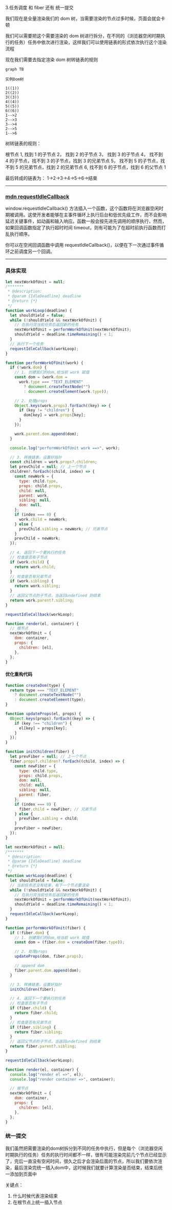 <!--
 * @Author: hy
 * @Date: 2024-01-18 13:03:02
 * @LastEditors: hy
 * @Description:
 * @LastEditTime: 2024-01-19 20:01:06
 * @FilePath: /mini-react/docs/3.任务调度和fiber还有统一提交.md
 * Copyright 2024 hy, All Rights Reserved.
-->

3.任务调度 和 fiber 还有 统一提交

我们现在是全量渲染我们的 dom 树，当需要渲染的节点过多时候，页面会就会卡顿

我们可以需要把这个需要渲染的 dom 树进行拆分，在不同的（浏览器空闲时期执行的任务）任务中依次进行渲染，这样我们可以使用链表的形式依次执行这个渲染流程

现在我们需要去指定渲染 dom 树转链表的规则

```mermaid
graph TB

实例Dom树

1((1))
2((2))
3((3))
4((4))
5((5))
6((6))
1-->2
2-->3
3-->4
2-->5
1-->6

```

树转链表的规则：

根节点 1,
找到 1 的子节点 2，
找到 2 的子节点 3，
找到 3 的子节点 4，
找不到 4 的子节点，找不到 3 的子节点，找到 3 的兄弟节点 5，
找不到 5 的子节点，找不到 5 的兄弟节点，找到 2 的兄弟节点 6,
找不到 6 的子节点，找到 6 的父节点 1

最后转成的链表为：
1->2->3->4->5->6->结束

---

### [mdn requestIdleCallback](https://developer.mozilla.org/zh-CN/docs/Web/API/Window/requestIdleCallback)

window.requestIdleCallback() 方法插入一个函数，这个函数将在浏览器空闲时期被调用。这使开发者能够在主事件循环上执行后台和低优先级工作，而不会影响延迟关键事件，如动画和输入响应。函数一般会按先进先调用的顺序执行，然而，如果回调函数指定了执行超时时间 timeout，则有可能为了在超时前执行函数而打乱执行顺序。

你可以在空闲回调函数中调用 requestIdleCallback()，以便在下一次通过事件循环之前调度另一个回调。

---

### 具体实现

```javascript
let nextWorkOfUnit = null;
/*******
 * @description:
 * @param {IdleDeadline} deadline
 * @return {*}
 */
function workLoop(deadline) {
  let shouldYield = false;
  while (!shouldYield && nextWorkOfUnit) {
    // 在执行完当前任务后返回新的任务
    nextWorkOfUnit = performWorkOfUnit(nextWorkOfUnit);
    shouldYield = deadline.timeRemaining() < 1;
  }
  // 执行下一个任务
  requestIdleCallback(workLoop);
}

function performWorkOfUnit(work) {
  if (!work.dom) {
    // 1. 创建我们的dom,给当前 work 赋值
    const dom = (work.dom =
      work.type === "TEXT_ELEMENT"
        ? document.createTextNode("")
        : document.createElement(work.type));

    // 2. 处理props
    Object.keys(work.props).forEach((key) => {
      if (key != "children") {
        dom[key] = work.props[key];
      }
    });

    work.parent.dom.append(dom);
  }

  console.log("performWorkOfUnit work ==>", work);

  // 3. 转换链表，设置好指针
  const children = work.props?.children;
  let prevChild = null; // 上一个节点
  children?.forEach((child, index) => {
    const newWork = {
      type: child.type,
      props: child.props,
      child: null,
      parent: work,
      sibling: null,
      dom: null,
    };
    if (index === 0) {
      work.child = newWork;
    } else {
      prevChild.sibling = newWork; // 兄弟节点
    }
    prevChild = newWork;
  });

  // 4. 返回下一个要执行的任务
  // 检查是否有子节点
  if (work.child) {
    return work.child;
  }
  // 检查是否有兄弟节点
  if (work.sibling) {
    return work.sibling;
  }
  // 返回父节点的子节点，当返回undefined 则结束
  return work.parent?.sibling;
}

requestIdleCallback(workLoop);

function render(el, container) {
  // 根节点
  nextWorkOfUnit = {
    dom: container,
    props: {
      children: [el],
    },
  };
}
```

#### 优化重构代码

```javascript
function createDom(type) {
  return type === "TEXT_ELEMENT"
    ? document.createTextNode("")
    : document.createElement(type);
}

function updateProps(el, props) {
  Object.keys(props).forEach((key) => {
    if (key !== "children") {
      el[key] = props[key];
    }
  });
}

function initChildren(fiber) {
  let prevFiber = null; // 上一个节点
  fiber.props?.children?.forEach((child, index) => {
    const newFiber = {
      type: child.type,
      props: child.props,
      dom: null,
      child: null,
      sibling: null,
      parent: fiber,
    };
    if (index === 0) {
      fiber.child = newFiber; // 兄弟节点
    } else {
      prevFiber.sibling = child;
    }
    prevFiber = newFiber;
  });
}

let nextWorkOfUnit = null;
/*******
 * @description:
 * @param {IdleDeadline} deadline
 * @return {*}
 */
function workLoop(deadline) {
  let shouldYield = false;
  // 当前任务还没有结束，有下一个节点要渲染
  while (!shouldYield && nextWorkOfUnit) {
    // 在执行完当前任务后返回新的任务
    nextWorkOfUnit = performWorkOfUnit(nextWorkOfUnit);
    shouldYield = deadline.timeRemaining() < 1;
  }
  requestIdleCallback(workLoop);
}

function performWorkOfUnit(fiber) {
  if (!fiber.dom) {
    // 1. 创建我们的dom,给当前 work 赋值
    const dom = (fiber.dom = createDom(fiber.type));

    // 2. 处理props
    updateProps(dom, fiber.props);

    // append dom
    fiber.parent.dom.append(dom);
  }

  // 3. 转换链表，设置好指针
  initChildren(fiber);

  // 4. 返回下一个要执行的任务
  // 检查是否有子节点
  if (fiber.child) {
    return fiber.child;
  }
  // 检查是否有兄弟节点
  if (fiber.sibling) {
    return fiber.sibling;
  }
  // 返回父节点的子节点，当返回undefined 则结束
  return fiber.parent?.sibling;
}

requestIdleCallback(workLoop);

function render(el, container) {
  console.log("render el =>", el);
  console.log("render container =>", container);

  // 根节点
  nextWorkOfUnit = {
    dom: container,
    props: {
      children: [el],
    },
  };
}
```

### 统一提交

我们虽然把需要渲染的dom树拆分到不同的任务中执行，但是每个（浏览器空闲时期执行的任务）任务的执行时间都不一样，很有可能渲染完前几个节点已经显示了，完后一直没有空闲时间，很久之后才会渲染后面的节点，所以我们要依次渲染，最后渲染完统一插入dom中，这时候我们就要计算渲染是否结束，结束后统一添加到页面中

关键点：

1. 什么时候代表渲染结束
2. 在根节点上统一插入节点
